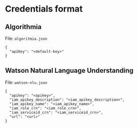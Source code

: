 # Credentials format

## Algorithmia

File: `algoritmia.json`

```
{
  "apiKey": "<default-key>"
}
```

## Watson Natural Language Understanding

File: `watson-nlu.json`

```
{
  "apikey": "<apikey>",
  "iam_apikey_description": "<iam_apikey_description>",
  "iam_apikey_name": "<iam_apikey_name>",
  "iam_role_crn": "<iam_role_crn>",
  "iam_serviceid_crn": "<iam_serviceid_crn>",
  "url": "<url>"
}
```
